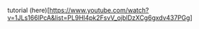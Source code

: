 tutorial (here)[https://www.youtube.com/watch?v=1JLs166lPcA&list=PL9Hl4pk2FsvV_ojblDzXCg6gxdv437PGg]